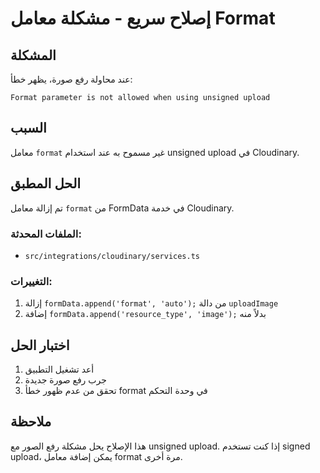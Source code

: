 # إصلاح سريع - مشكلة معامل Format

## المشكلة
عند محاولة رفع صورة، يظهر خطأ:
```
Format parameter is not allowed when using unsigned upload
```

## السبب
معامل `format` غير مسموح به عند استخدام unsigned upload في Cloudinary.

## الحل المطبق
تم إزالة معامل `format` من FormData في خدمة Cloudinary.

### الملفات المحدثة:
- `src/integrations/cloudinary/services.ts`

### التغييرات:
1. إزالة `formData.append('format', 'auto');` من دالة `uploadImage`
2. إضافة `formData.append('resource_type', 'image');` بدلاً منه

## اختبار الحل
1. أعد تشغيل التطبيق
2. جرب رفع صورة جديدة
3. تحقق من عدم ظهور خطأ format في وحدة التحكم

## ملاحظة
هذا الإصلاح يحل مشكلة رفع الصور مع unsigned upload. إذا كنت تستخدم signed upload، يمكن إضافة معامل format مرة أخرى. 
